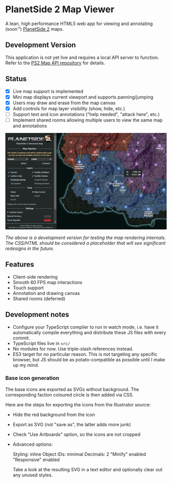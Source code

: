 # PlanetSide 2 Map Viewer

A lean, high performance HTML5 web app for viewing and annotating (soon:tm:) [PlanetSide 2](https://www.planetside2.com/) maps.

## Development Version

This application is not yet live and requires a local API server to function. Refer to the [PS2 Map API repository](https://github.com/leonhard-s/ps2-map-api) for details.

## Status

- [x] Live map support is implemented
- [x] Mini map displays current viewport and supports panning/jumping
- [x] Users may draw and erase from the map canvas
- [x] Add controls for map layer visibility (show, hide, etc.)
- [ ] Support text and icon annotations ("help needed", "attack here", etc.)
- [ ] Implement shared rooms allowing multiple users to view the same map and annotations

![Work-in-progress interface](./img/status.PNG)

*The above is a development version for testing the map rendering internals. The CSS/HTML should be considered a placeholder that will see significant redesigns in the future.*

## Features

- Client-side rendering
- Smooth 60 FPS map interactions
- Touch support
- Annotation and drawing canvas
- Shared rooms (deferred)

## Development notes

- Configure your TypeScript compiler to run in watch mode, i.e. have it automatically compile everything and distribute these JS files with every commit.
- TypeScript files live in `src/`
- No modules for now. Use triple-slash references instead.
- ES3 target for no particular reason. This is not targeting any specific browser, but JS should be as potato-compatible as possible until I make up my mind.

### Base icon generation

The base icons are exported as SVGs without background. The corresponding faction coloured circle is then added via CSS.

Here are the steps for exporting the icons from the Illustrator source:

- Hide the red background from the icon
- Export as SVG (not "save as", the latter adds more junk)
- Check "Use Artboards" option, so the icons are not cropped
- Advanced options:

  Styling: inline
  Object IDs: minimal
  Decimals: 2
  "Minify" enabled
  "Responsive" enabled

  Take a look at the resulting SVG in a text editor and optionally clear out any unused styles.
